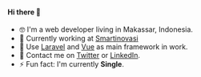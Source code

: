 #### Hi there 👋

- 🤓 I'm a web developer living in Makassar, Indonesia.
- 🔭 Currently working at [Smartinovasi](https://smartinovasi.com)
- 🌱 Use [Laravel](https://laravel.com) and [Vue](https://vuejs.org) as main framework in work.
- 💬 Contact me on [Twitter](https://twitter.com/caesarali_l) or [LinkedIn](https://www.linkedin.com/in/caesar-ali-l-1626ab112/).
- ⚡ Fun fact: I'm currently **Single**.
